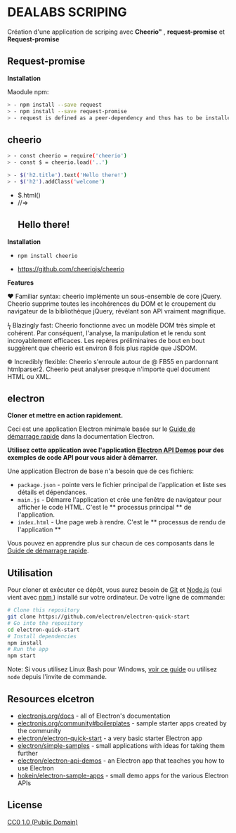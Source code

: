 
# DEALABS SCRIPING

Création d'une application de scriping avec **Cheerio"** , **request-promise** et **Request-promise**


## Request-promise

**Installation**

Maodule npm:

```bash
> - npm install --save request
> - npm install --save request-promise
> - request is defined as a peer-dependency and thus has to be installed separately.
```



## cheerio

```bash
> - const cheerio = require('cheerio')
> - const $ = cheerio.load('..')

> - $('h2.title').text('Hello there!')
> - $('h2').addClass('welcome')
```

- $.html()
- //=> <h2 class="title welcome">Hello there!</h2>


**Installation**

- `npm install cheerio`

- https://github.com/cheeriojs/cheerio

**Features**

❤ Familiar syntax: cheerio implémente un sous-ensemble de core jQuery. Cheerio supprime toutes les incohérences du DOM et le croupement du navigateur de la bibliothèque jQuery, révélant son API vraiment magnifique.

ϟ Blazingly fast: Cheerio fonctionne avec un modèle DOM très simple et cohérent. Par conséquent, l'analyse, la manipulation et le rendu sont incroyablement efficaces. Les repères préliminaires de bout en bout suggèrent que cheerio est environ 8 fois plus rapide que JSDOM.

❁ Incredibly flexible: Cheerio s'enroule autour de @ FB55 en pardonnant htmlparser2. Cheerio peut analyser presque n'importe quel document HTML ou XML.

## electron

**Cloner et mettre en action rapidement.**

Ceci est une application Electron minimale basée sur le [Guide de démarrage rapide](https://electronjs.org/docs/tutorial/quick-start) dans la documentation Electron.

**Utilisez cette application avec l'application [Electron API Demos](https://electronjs.org/#get-started) pour des exemples de code API pour vous aider à démarrer.**

Une application Electron de base n'a besoin que de ces fichiers:

- `package.json` - pointe vers le fichier principal de l'application et liste ses détails et dépendances.
- `main.js` - Démarre l'application et crée une fenêtre de navigateur pour afficher le code HTML. C'est le ** processus principal ** de l'application.
- `index.html` - Une page web à rendre. C'est le ** processus de rendu de l'application **


Vous pouvez en apprendre plus sur chacun de ces composants dans le [Guide de démarrage rapide](https://electronjs.org/docs/tutorial/quick-start).

## Utilisation

Pour cloner et exécuter ce dépôt, vous aurez besoin de [Git](https://git-scm.com) et [Node.js](https://nodejs.org/en/download/) (qui vient avec [npm ](http://npmjs.com)) installé sur votre ordinateur. De votre ligne de commande:

```bash
# Clone this repository
git clone https://github.com/electron/electron-quick-start
# Go into the repository
cd electron-quick-start
# Install dependencies
npm install
# Run the app
npm start
```

Note: Si vous utilisez Linux Bash pour Windows, [voir ce guide](https://www.howtogeek.com/261575/how-to-run-graphical-linux-desktop-applications-from-windows-10s-bash-shell/) ou utilisez `node` depuis l'invite de commande.

## Resources elcetron

- [electronjs.org/docs](https://electronjs.org/docs) - all of Electron's documentation
- [electronjs.org/community#boilerplates](https://electronjs.org/community#boilerplates) - sample starter apps created by the community
- [electron/electron-quick-start](https://github.com/electron/electron-quick-start) - a very basic starter Electron app
- [electron/simple-samples](https://github.com/electron/simple-samples) - small applications with ideas for taking them further
- [electron/electron-api-demos](https://github.com/electron/electron-api-demos) - an Electron app that teaches you how to use Electron
- [hokein/electron-sample-apps](https://github.com/hokein/electron-sample-apps) - small demo apps for the various Electron APIs

## License

[CC0 1.0 (Public Domain)](LICENSE.md)
